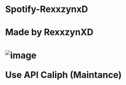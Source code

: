 # Spotify-RexxzynxD
<h1>Made by RexxzynXD<h1>

![image](https://telegra.ph/file/6e233cef7859fb9b386e0.jpg)

Use API Caliph (Maintance)
